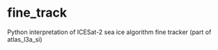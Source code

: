 # fine_track
Python interpretation of ICESat-2 sea ice algorithm fine tracker (part of atlas_l3a_si)
